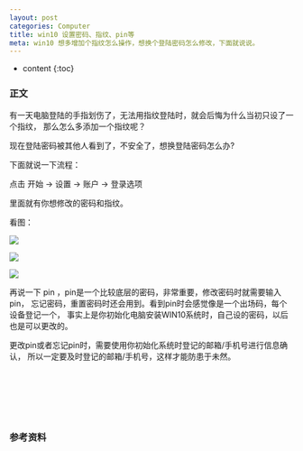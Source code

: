 ```yaml
---
layout: post
categories: Computer
title: win10 设置密码、指纹、pin等
meta: win10 想多增加个指纹怎么操作，想换个登陆密码怎么修改，下面就说说。
---
```

* content
{:toc}

### 正文

有一天电脑登陆的手指划伤了，无法用指纹登陆时，就会后悔为什么当初只设了一个指纹，
那么怎么多添加一个指纹呢？

现在登陆密码被其他人看到了，不安全了，想换登陆密码怎么办?

下面就说一下流程：

点击 开始 -> 设置 -> 账户 -> 登录选项 

里面就有你想修改的密码和指纹。

看图：

![]({{site.baseurl}}/images/20190105/20190105221846.jpg)

![]({{site.baseurl}}/images/20190105/20190105221916.jpg)

![]({{site.baseurl}}/images/20190105/20190105222011.jpg)

再说一下 pin ，pin是一个比较底层的密码，非常重要，修改密码时就需要输入pin，
忘记密码，重置密码时还会用到。看到pin时会感觉像是一个出场码，每个设备登记一个，
事实上是你初始化电脑安装WIN10系统时，自己设的密码，以后也是可以更改的。

更改pin或者忘记pin时，需要使用你初始化系统时登记的邮箱/手机号进行信息确认，
所以一定要及时登记的邮箱/手机号，这样才能防患于未然。

<br/><br/><br/><br/><br/>
### 参考资料





